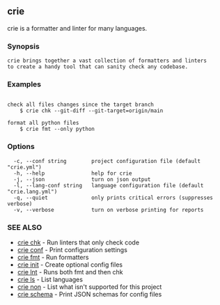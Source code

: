 ## crie

crie is a formatter and linter for many languages.

### Synopsis


	crie brings together a vast collection of formatters and linters
	to create a handy tool that can sanity check any codebase.

### Examples

```

check all files changes since the target branch 
	$ crie chk --git-diff --git-target=origin/main

format all python files
	$ crie fmt --only python

```

### Options

```
  -c, --conf string        project configuration file (default "crie.yml")
  -h, --help               help for crie
  -j, --json               turn on json output
  -l, --lang-conf string   language configuration file (default "crie.lang.yml")
  -q, --quiet              only prints critical errors (suppresses verbose)
  -v, --verbose            turn on verbose printing for reports
```

### SEE ALSO

* [crie chk](crie_chk.md)	 - Run linters that only check code
* [crie conf](crie_conf.md)	 - Print configuration settings
* [crie fmt](crie_fmt.md)	 - Run formatters
* [crie init](crie_init.md)	 - Create optional config files
* [crie lnt](crie_lnt.md)	 - Runs both fmt and then chk
* [crie ls](crie_ls.md)	 - List languages
* [crie non](crie_non.md)	 - List what isn't supported for this project
* [crie schema](crie_schema.md)	 - Print JSON schemas for config files

